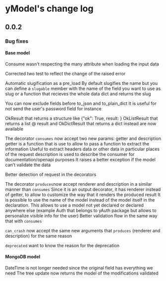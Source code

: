 # yModel's change log
## 0.0.2
### Bug fixes
#### Base model
Consume wasn't respecting the many attribute when loading the input data

Corrected two test to reflect the change of the raised error

Automatic slugification as a pre_load
By default slugifies the name but you can define a ```slugable``` member with the name of the field you want to use as slug or a function that recieves the whole data dict and returns the slug

You can now exclude fields before to_json and to_plain_dict
It is useful for not send the user's password field for instance

OkResult that returns a structure like {"ok": True, result: <your result>}
OkListResult that returns a list @ result and
OkDictResult that returns a dict instead
are now available

The decorator ```consumes``` now accept two new params: getter and description
getter is a function that is use to allow to pass a function to extract the information
Useful to extract headers data or other data in particular places of the request
description is used to describe the consumer for documentation/openapi purposes
It raises a better exception if the model can't validate the data

Better detection of request in the decorators

The decorator ```produces```now accept renderer and description in a similar manner than ```consumes```
Since it is an output decorator, it has renderer instead of getter, to allow to customize the way that it renders the produced result
It is possible to use the name of the model instead of the model itself in the declaration. This allows to use a model not yet declared or declared anywhere else (example Auth that belongs to yAuth package but allows to personalize visible info for the user)
Better validation flow in the same way that with ```consumes```

```can_crash``` now accept the same new arguments that ```produces``` (renderer and description) for the same reason

```deprecated``` want to know the reason for the deprecation

#### MongoDB model
DateTime is not longer needed since the original field has everything we need
The tree update now returns the model of the modifications validated